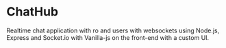 # ChatHub
Realtime chat application with ro and users with websockets using Node.js, Express and Socket.io with Vanilla-js on the front-end with a custom UI.

